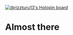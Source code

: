 
[![@rizzturu13's Holopin board](https://holopin.me/rizzturu13)](https://holopin.io/@rizzturu13)

# Almost there
